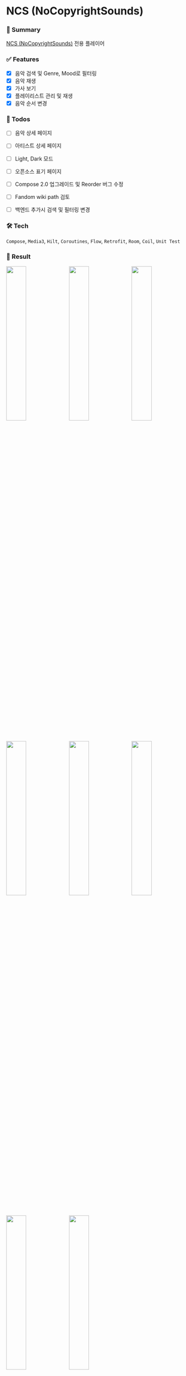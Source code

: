 # NCS (NoCopyrightSounds)

### 📝 Summary
[NCS (NoCopyrightSounds)](https://ncs.io/) 전용 플레이어

### ✅ Features
- [x] 음악 검색 및 Genre, Mood로 필터링
- [x] 음악 재생
- [x] 가사 보기
- [x] 플레이리스트 관리 및 재생
- [x] 음악 순서 변경

### 📝 Todos
- [ ] 음악 상세 페이지
- [ ] 아티스트 상세 페이지
- [ ] Light, Dark 모드
- [ ] 오픈소스 표기 페이지
- [ ] Compose 2.0 업그레이드 및 Reorder 버그 수정
- [ ] Fandom wiki path 검토
- [ ] 백엔드 추가시 검색 및 필터링 변경


### 🛠️ Tech
`Compose`, `Media3`, `Hilt`, `Coroutines`, `Flow`, `Retrofit`, `Room`, `Coil`, `Unit Test`

### 📱 Result

<p>
<img width="32.5%" src="resource/ncs_animation.gif">
<img width="32.5%" src="https://github.com/moonggae/ncs/assets/74220198/c3a29934-9b02-4f56-bd2b-fee97d92f4f8">
<img width="32.5%" src="https://github.com/moonggae/ncs/assets/74220198/8520cb5a-ab3b-4f70-a56c-e2a3bee81822">
<img width="32.5%" src="https://github.com/moonggae/ncs/assets/74220198/6353d113-4d85-41a1-a82e-9062ecb128f7">
<img width="32.5%" src="https://github.com/moonggae/ncs/assets/74220198/3c4e6522-ac24-475c-990f-d49d37ca7e08">
<img width="32.5%" src="https://github.com/moonggae/ncs/assets/74220198/373eff5c-d740-4365-81c4-f56dbbf61380">
<img width="32.5%" src="https://github.com/moonggae/ncs/assets/74220198/31694a65-cb2c-4959-90b2-c67c6758e3c4">
<img width="32.5%" src="https://github.com/moonggae/ncs/assets/74220198/8e5d1d1b-a643-4e4d-8712-c232ea05c539">
</p>
